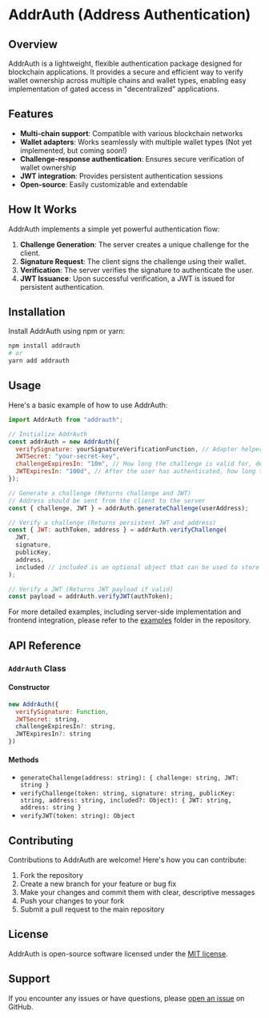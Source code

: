 # AddrAuth (Address Authentication)

## Overview

AddrAuth is a lightweight, flexible authentication package designed for blockchain applications. It provides a secure and efficient way to verify wallet ownership across multiple chains and wallet types, enabling easy implementation of gated access in "decentralized" applications.

## Features

- **Multi-chain support**: Compatible with various blockchain networks
- **Wallet adapters**: Works seamlessly with multiple wallet types (Not yet implemented, but coming soon!)
- **Challenge-response authentication**: Ensures secure verification of wallet ownership
- **JWT integration**: Provides persistent authentication sessions
- **Open-source**: Easily customizable and extendable

## How It Works

AddrAuth implements a simple yet powerful authentication flow:

1. **Challenge Generation**: The server creates a unique challenge for the client.
2. **Signature Request**: The client signs the challenge using their wallet.
3. **Verification**: The server verifies the signature to authenticate the user.
4. **JWT Issuance**: Upon successful verification, a JWT is issued for persistent authentication.

## Installation

Install AddrAuth using npm or yarn:

```bash
npm install addrauth
# or
yarn add addrauth
```

## Usage

Here's a basic example of how to use AddrAuth:

```javascript
import AddrAuth from "addrauth";

// Initialize AddrAuth
const addrAuth = new AddrAuth({
  verifySignature: yourSignatureVerificationFunction, // Adapter helpers are still in development
  JWTSecret: "your-secret-key",
  challengeExpiresIn: "10m", // How long the challenge is valid for, default is 10 minutes
  JWTExpiresIn: "100d", // After the user has authenticated, how long the persistent JWT is valid for, default is 100 days
});

// Generate a challenge (Returns challenge and JWT)
// Address should be sent from the client to the server
const { challenge, JWT } = addrAuth.generateChallenge(userAddress);

// Verify a challenge (Returns persistent JWT and address)
const { JWT: authToken, address } = addrAuth.verifyChallenge(
  JWT,
  signature,
  publicKey,
  address,
  included // included is an optional object that can be used to store additional data in the JWT
);

// Verify a JWT (Returns JWT payload if valid)
const payload = addrAuth.verifyJWT(authToken);
```

For more detailed examples, including server-side implementation and frontend integration, please refer to the [examples](https://github.com/ducksquaddd/AddrAuth/tree/main/examples/) folder in the repository.

## API Reference

### `AddrAuth` Class

#### Constructor

```javascript
new AddrAuth({
  verifySignature: Function,
  JWTSecret: string,
  challengeExpiresIn?: string,
  JWTExpiresIn?: string
})
```

#### Methods

- `generateChallenge(address: string): { challenge: string, JWT: string }`
- `verifyChallenge(token: string, signature: string, publicKey: string, address: string, included?: Object): { JWT: string, address: string }`
- `verifyJWT(token: string): Object`

## Contributing

Contributions to AddrAuth are welcome! Here's how you can contribute:

1. Fork the repository
2. Create a new branch for your feature or bug fix
3. Make your changes and commit them with clear, descriptive messages
4. Push your changes to your fork
5. Submit a pull request to the main repository

## License

AddrAuth is open-source software licensed under the [MIT license](https://opensource.org/licenses/MIT).

## Support

If you encounter any issues or have questions, please [open an issue](https://github.com/ducksquaddd/AddrAuth/issues) on GitHub.
